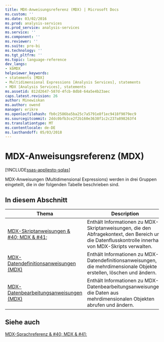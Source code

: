 ```yaml
---
title: MDX-Anweisungsreferenz (MDX) | Microsoft Docs
ms.custom: ''
ms.date: 03/02/2016
ms.prod: analysis-services
ms.prod_service: analysis-services
ms.service: ''
ms.component: ''
ms.reviewer: ''
ms.suite: pro-bi
ms.technology: ''
ms.tgt_pltfrm: ''
ms.topic: language-reference
dev_langs:
- kbMDX
helpviewer_keywords:
- statements [MDX]
- Multidimensional Expressions [Analysis Services], statements
- MDX [Analysis Services], statements
ms.assetid: 812d2647-587d-4fcb-8db8-64a5e4b23aec
caps.latest.revision: 26
author: Minewiskan
ms.author: owend
manager: erikre
ms.openlocfilehash: fb0c2586ba5ba25c7a5791e8f1ec9418f9079ec9
ms.sourcegitcommit: 2ddc0bfb3ce2f2b160e3638f1c2c237a898263f4
ms.translationtype: MT
ms.contentlocale: de-DE
ms.lasthandoff: 05/03/2018
---
```

# <a name="mdx-statement-reference-mdx"></a>MDX-Anweisungsreferenz (MDX)
[!INCLUDE[ssas-appliesto-sqlas](../includes/ssas-appliesto-sqlas.md)]

  MDX-Anweisungen (Multidimensional Expressions) werden in drei Gruppen eingeteilt, die in der folgenden Tabelle beschrieben sind.  
  
## <a name="in-this-section"></a>In diesem Abschnitt  
  
|Thema|Description|  
|-----------|-----------------|  
|[MDX-Skriptanweisungen & #40; MDX & #41;](../mdx/mdx-scripting-statements-mdx.md)|Enthält Informationen zu MDX-Skriptanweisungen, die den Abfragekontext, den Bereich und die Datenflusskontrolle innerhalb von MDX-Skripts verwalten.|  
|[MDX-Datendefinitionsanweisungen &#40;MDX&#41;](../mdx/mdx-data-definition-statements-mdx.md)|Enthält Informationen zu MDX-Datendefinitionsanweisungen, die mehrdimensionale Objekte erstellen, löschen und ändern.|  
|[MDX-Datenbearbeitungsanweisungen &#40;MDX&#41;](../mdx/mdx-data-manipulation-statements-mdx.md)|Enthält Informationen zu MDX-Datenbearbeitungsanweisungen, die Daten aus mehrdimensionalen Objekten abrufen und ändern.|  
  
## <a name="see-also"></a>Siehe auch  
 [MDX-Sprachreferenz & #40; MDX & #41;](../mdx/mdx-language-reference-mdx.md)  
  
  

